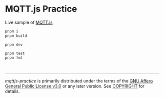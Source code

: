 MQTT.js Practice
========
Live sample of [MQTT.js]

```bash
pnpm i
pnpm build

pnpm dev

pnpm test
pnpm fmt
```

&nbsp;

--------

*mqttjs-practice* is primarily distributed under the terms of the [GNU Affero
General Public License v3.0] or any later version. See [COPYRIGHT] for details.

[MQTT.js]: https://github.com/mqttjs/MQTT.js
[GNU Affero General Public License v3.0]: LICENSE
[COPYRIGHT]: COPYRIGHT
